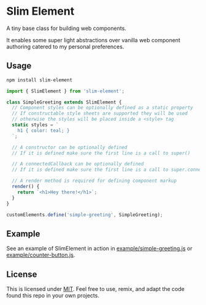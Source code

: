 # Slim Element

A tiny base class for building web components.

It enables some super light abstractions over vanilla web component authoring catered to my personal preferences.

## Usage

```bash
npm install slim-element
```

```js
import { SlimElement } from 'slim-element';

class SimpleGreeting extends SlimElement {
  // Component styles can be optionally defined as a static property
  // If constructable style sheets are supported they will be used
  // otherwise the styles will be placed inside a <style> tag
  static styles = `
    h1 { color: teal; }
  `;

  // A constructor can be optionally defined
  // If it is defined make sure the first line is a call to super()

  // A connectedCallback can be optionally defined
  // If it is defined make sure the first line is a call to super.connectedCallback()

  // A render method is required for defining component markup
  render() {
    return `<h1>Hey there!</h1>`;
  }
}

customElements.define('simple-greeting', SimpleGreeting);
```

## Example

See an example of SlimElement in action in [example/simple-greeting.js](https://github.com/hawkticehurst/slim-element/blob/main/example/simple-greeting.js) or [example/counter-button.js](https://github.com/hawkticehurst/slim-element/blob/main/example/counter-button.js).

## License

This is licensed under [MIT](./LICENSE). Feel free to use, remix, and adapt the code found this repo in your own projects.
